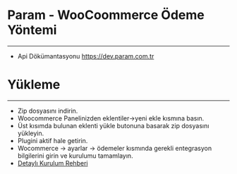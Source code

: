 # Param - WooCoommerce Ödeme Yöntemi
------------
* Api Dökümantasyonu https://dev.param.com.tr



# Yükleme
---------------
* Zip dosyasını indirin.
* Woocommerce Panelinizden eklentiler->yeni ekle kısmına basın.
* Üst kısımda bulunan eklenti yükle butonuna basarak zip dosyasını yükleyin.
* Plugini aktif hale getirin.
* Wocommerce -> ayarlar -> ödemeler kısmında gerekli entegrasyon bilgilerini girin ve kurulumu tamamlayın.
* <a href="https://dev.param.com.tr/tr/hazir-altyapi/woocommerce-plugin-kurulumu">Detaylı Kurulum Rehberi</a>

